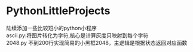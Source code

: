 # PythonLittleProjects
陆续添加一些比较短小的python小程序   
ascii.py:将图片转化为字符,核心是计算灰度只映射到每个字符  
2048.py 不到200行实现简易的小黑框2048，主逻辑是根据状态返回对应函数
